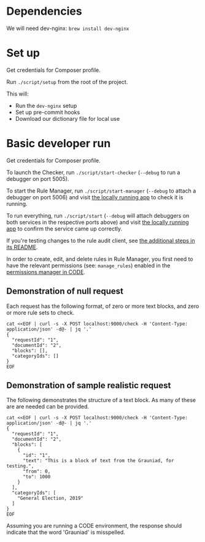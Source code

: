 # Dependencies
We will need dev-nginx: `brew install dev-nginx`

# Set up

Get credentials for Composer profile.

Run `./script/setup` from the root of the project.

This will:
- Run the `dev-nginx` setup
- Set up pre-commit hooks
- Download our dictionary file for local use

# Basic developer run

Get credentials for Composer profile.

To launch the Checker, run `./script/start-checker` (`--debug` to run a debugger on port 5005).

To start the Rule Manager, run `./script/start-manager` (`--debug` to attach a debugger on port 5006) and visit [the locally running app](https://manager.typerighter.local.dev-gutools.co.uk) to check it is running.

To run everything, run `./script/start` (`--debug` will attach debuggers on both services in the respective ports above) and visit [the locally running app](https://manager.typerighter.local.dev-gutools.co.uk/) to confirm the service came up correctly.

If you're testing changes to the rule audit client, see [the additional steps in its README](https://github.com/guardian/typerighter/tree/main/rule-audit-client).

In order to create, edit, and delete rules in Rule Manager, you first need to have the relevant permissions (see: `manage_rules`) enabled in the [permissions manager in CODE](https://permissions.code.dev-gutools.co.uk/).

## Demonstration of null request

Each request has the following format, of zero or more text blocks, and zero or more rule sets to check.

```
cat <<EOF | curl -s -X POST localhost:9000/check -H 'Content-Type: application/json' -d@- | jq '.'
{
  "requestId": "1", 
  "documentId": "2", 
  "blocks": [], 
  "categoryIds": []
}
EOF

```

## Demonstration of sample realistic request

The following demonstrates the structure of a text block.  As many of these are
are needed can be provided.

```
cat <<EOF | curl -s -X POST localhost:9000/check -H 'Content-Type: application/json' -d@- | jq '.'
{
  "requestId": "1", 
  "documentId": "2", 
  "blocks": [
    {
      "id": "1",
      "text": "This is a block of text from the Grauniad, for testing.",
      "from": 0,
      "to": 1000
    }
  ], 
  "categoryIds": [
    "General Election, 2019"
  ]
}
EOF

```

Assuming you are running a CODE environment, the response should indicate that the word 'Grauniad' is misspelled.